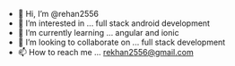 - 👋 Hi, I’m @rehan2556
- 👀 I’m interested in ... full stack android development
- 🌱 I’m currently learning ... angular and ionic 
- 💞️ I’m looking to collaborate on ... full stack development
- 📫 How to reach me ... rekhan2556@gmail.com

<!---
rehan2556/rehan2556 is a ✨ special ✨ repository because its `README.md` (this file) appears on your GitHub profile.
You can click the Preview link to take a look at your changes.
--->
